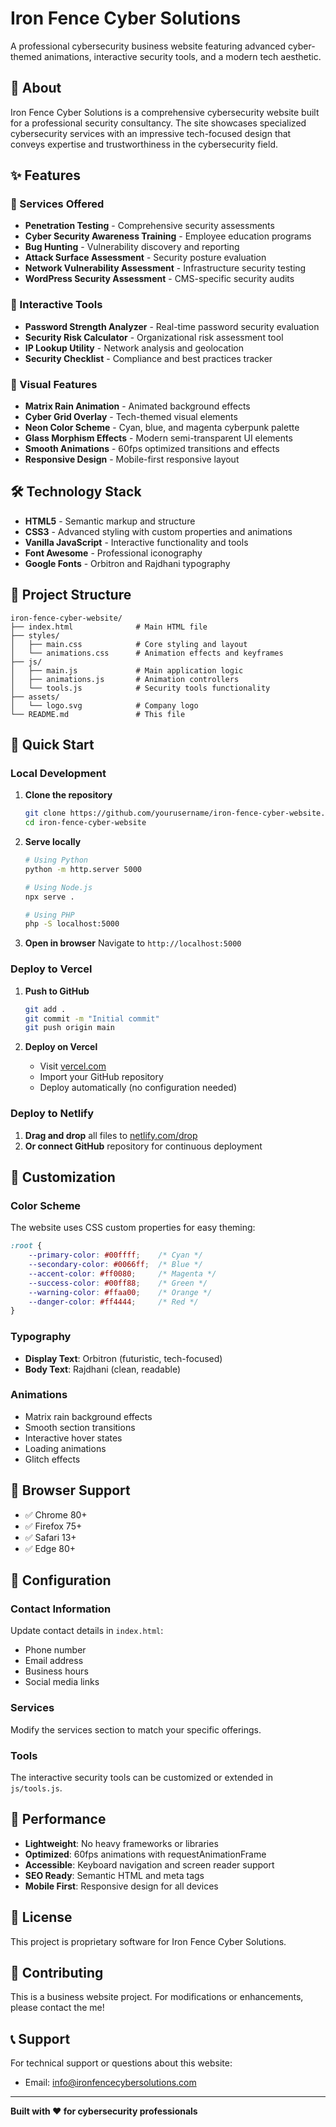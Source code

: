 # Iron Fence Cyber Solutions

A professional cybersecurity business website featuring advanced cyber-themed animations, interactive security tools, and a modern tech aesthetic.

## 🔐 About

Iron Fence Cyber Solutions is a comprehensive cybersecurity website built for a professional security consultancy. The site showcases specialized cybersecurity services with an impressive tech-focused design that conveys expertise and trustworthiness in the cybersecurity field.

## ✨ Features

### 🎯 Services Offered
- **Penetration Testing** - Comprehensive security assessments
- **Cyber Security Awareness Training** - Employee education programs  
- **Bug Hunting** - Vulnerability discovery and reporting
- **Attack Surface Assessment** - Security posture evaluation
- **Network Vulnerability Assessment** - Infrastructure security testing
- **WordPress Security Assessment** - CMS-specific security audits

### 🚀 Interactive Tools
- **Password Strength Analyzer** - Real-time password security evaluation
- **Security Risk Calculator** - Organizational risk assessment tool
- **IP Lookup Utility** - Network analysis and geolocation
- **Security Checklist** - Compliance and best practices tracker

### 🎨 Visual Features
- **Matrix Rain Animation** - Animated background effects
- **Cyber Grid Overlay** - Tech-themed visual elements
- **Neon Color Scheme** - Cyan, blue, and magenta cyberpunk palette
- **Glass Morphism Effects** - Modern semi-transparent UI elements
- **Smooth Animations** - 60fps optimized transitions and effects
- **Responsive Design** - Mobile-first responsive layout

## 🛠️ Technology Stack

- **HTML5** - Semantic markup and structure
- **CSS3** - Advanced styling with custom properties and animations
- **Vanilla JavaScript** - Interactive functionality and tools
- **Font Awesome** - Professional iconography
- **Google Fonts** - Orbitron and Rajdhani typography

## 📁 Project Structure

```
iron-fence-cyber-website/
├── index.html              # Main HTML file
├── styles/
│   ├── main.css            # Core styling and layout
│   └── animations.css      # Animation effects and keyframes
├── js/
│   ├── main.js             # Main application logic
│   ├── animations.js       # Animation controllers
│   └── tools.js            # Security tools functionality
├── assets/
│   └── logo.svg            # Company logo
└── README.md               # This file
```

## 🚀 Quick Start

### Local Development

1. **Clone the repository**
   ```bash
   git clone https://github.com/yourusername/iron-fence-cyber-website.git
   cd iron-fence-cyber-website
   ```

2. **Serve locally**
   ```bash
   # Using Python
   python -m http.server 5000
   
   # Using Node.js
   npx serve .
   
   # Using PHP
   php -S localhost:5000
   ```

3. **Open in browser**
   Navigate to `http://localhost:5000`

### Deploy to Vercel

1. **Push to GitHub**
   ```bash
   git add .
   git commit -m "Initial commit"
   git push origin main
   ```

2. **Deploy on Vercel**
   - Visit [vercel.com](https://vercel.com)
   - Import your GitHub repository
   - Deploy automatically (no configuration needed)

### Deploy to Netlify

1. **Drag and drop** all files to [netlify.com/drop](https://netlify.com/drop)
2. **Or connect GitHub** repository for continuous deployment

## 🎨 Customization

### Color Scheme
The website uses CSS custom properties for easy theming:

```css
:root {
    --primary-color: #00ffff;    /* Cyan */
    --secondary-color: #0066ff;  /* Blue */
    --accent-color: #ff0080;     /* Magenta */
    --success-color: #00ff88;    /* Green */
    --warning-color: #ffaa00;    /* Orange */
    --danger-color: #ff4444;     /* Red */
}
```

### Typography
- **Display Text**: Orbitron (futuristic, tech-focused)
- **Body Text**: Rajdhani (clean, readable)

### Animations
- Matrix rain background effects
- Smooth section transitions
- Interactive hover states
- Loading animations
- Glitch effects

## 📱 Browser Support

- ✅ Chrome 80+
- ✅ Firefox 75+
- ✅ Safari 13+
- ✅ Edge 80+

## 🔧 Configuration

### Contact Information
Update contact details in `index.html`:
- Phone number
- Email address
- Business hours
- Social media links

### Services
Modify the services section to match your specific offerings.

### Tools
The interactive security tools can be customized or extended in `js/tools.js`.

## 🎯 Performance

- **Lightweight**: No heavy frameworks or libraries
- **Optimized**: 60fps animations with requestAnimationFrame
- **Accessible**: Keyboard navigation and screen reader support
- **SEO Ready**: Semantic HTML and meta tags
- **Mobile First**: Responsive design for all devices

## 📝 License

This project is proprietary software for Iron Fence Cyber Solutions.

## 🤝 Contributing

This is a business website project. For modifications or enhancements, please contact the me!

## 📞 Support

For technical support or questions about this website:
- Email: info@ironfencecybersolutions.com

---

**Built with ❤️ for cybersecurity professionals**
